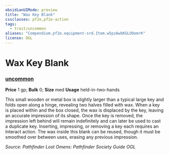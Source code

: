 ```yaml
---
obsidianUIMode: preview
title: "Wax Key Blank"
cssclasses: pf2e,pf2e-action
tags:
  - trait/uncommon
aliases: "Compendium.pf2e.equipment-srd.Item.w5pzAwbKGLOOomrK"
license: OGL
---
```

# Wax Key Blank

### [uncommon](uncommon "Uncommon Rarity Trait")


**Price** 1 gp; 
**Bulk** 0; **Size** med
**Usage** held-in-two-hands

This small wooden or metal box is slightly larger than a typical large key and folds open along a hinge, revealing two halves filled with wax. When a key is placed within and the box closed, the wax is displaced by the key, leaving an accurate impression of its shape. Once the key is removed, the impression left behind will remain indefinitely and can later be used to cast a duplicate key. Inserting, impressing, or removing a key each requires an Interact action. The wax inside this blank can be reused, though it must be smoothed over between uses, erasing any previous impression.

*Source: Pathfinder Lost Omens: Pathfinder Society Guide*
*OGL*